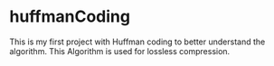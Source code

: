 # huffmanCoding

This is my first project with Huffman coding to better understand the algorithm. This
Algorithm is used for lossless compression.


